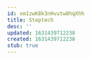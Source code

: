 ```yaml
---
id: xm1zwK8k3nHvutw0hqXhh
title: Steptech
desc: ''
updated: 1631439712238
created: 1631439712238
stub: true
---
```




